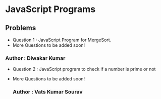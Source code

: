 # JavaScript Programs

## Problems

- Question 1 : JavaScript Program for MergeSort.
- More Questions to be added soon!

### Author : Diwakar Kumar

- Question 2 : JavaScript program to check if a number is prime or not
- More Questions to be added soon!

  ### Author : Vats Kumar Sourav 
